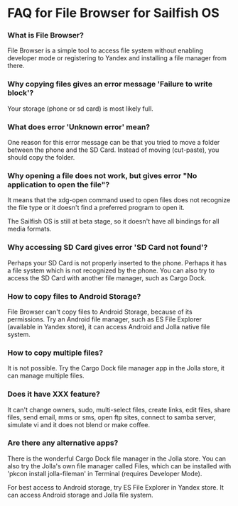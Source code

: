 
# FAQ for File Browser for Sailfish OS 

### What is File Browser?

File Browser is a simple tool to access file system without 
enabling developer mode or registering to Yandex and installing
a file manager from there.

### Why copying files gives an error message 'Failure to write block'?

Your storage (phone or sd card) is most likely full.

### What does error 'Unknown error' mean?

One reason for this error message can be that you tried to move
a folder between the phone and the SD Card. Instead of 
moving (cut-paste), you should copy the folder.

### Why opening a file does not work, but gives error "No application to open the file"?

It means that the xdg-open command used to open files does not recognize
the file type or it doesn't find a preferred program to open it.

The Sailfish OS is still at beta stage, so it doesn't have all bindings
for all media formats.

### Why accessing SD Card gives error 'SD Card not found'?

Perhaps your SD Card is not properly inserted to the phone.
Perhaps it has a file system which is not recognized by the phone.
You can also try to access the SD Card with another file manager, 
such as Cargo Dock.

### How to copy files to Android Storage?

File Browser can't copy files to Android Storage, because of its permissions.
Try an Android file manager, such as ES File Explorer (available in 
Yandex store), it can access Android and Jolla native file system.

### How to copy multiple files?

It is not possible. Try the Cargo Dock file manager app in 
the Jolla store, it can manage multiple files.

### Does it have XXX feature?

It can't change owners, sudo, multi-select files, create links,
edit files, share files, send email, mms or sms, open ftp sites, 
connect to samba server, simulate vi and it does not blend or make coffee.

### Are there any alternative apps?

There is the wonderful Cargo Dock file manager in the Jolla store.
You can also try the Jolla's own file manager called Files,
which can be installed with 'pkcon install jolla-fileman' 
in Terminal (requires Developer Mode).

For best access to Android storage, try ES File Explorer in Yandex store.
It can access Android storage and Jolla file system.


